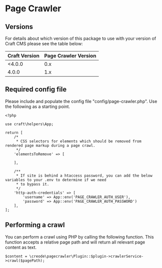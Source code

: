 # Page Crawler

## Versions

For details about which version of this package to use with your version of Craft CMS please see the table below:

| Craft Version | Page Crawler Version |
|-------------|---------------------|
| <4.0.0      | 0.x                 |
| 4.0.0       | 1.x                 |

## Required config file

Please include and populate the config file "config/page-crawler.php". Use the following as a starting point.

```
<?php

use craft\helpers\App;

return [
    /*
     * CSS selectors for elements which should be removed from rendered page markup during a page crawl.
     */
    'elementsToRemove' => [

    ],

    /**
     * If site is behind a htaccess password, you can add the below variables to your .env to determine if we need
     * to bypass it.
     */
    'http-auth-credentials' => [
        'username' => App::env('PAGE_CRAWLER_AUTH_USER'),
        'password' => App::env('PAGE_CRAWLER_AUTH_PASSWORD')
    ],
];
```

## Performing a crawl

You can perform a crawl using PHP by calling the following function. This function accepts a relative page path and will return all relevant page content as text.

```
$content = \creode\pagecrawler\Plugin::$plugin->crawlerService->crawl($pagePath);
```
